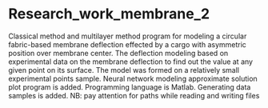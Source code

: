 # Research_work_membrane_2
Classical method and multilayer method program for modeling a circular fabric-based membrane deflection effected by a cargo with asymmetric position over membrane center. 
The deflection modeling based on experimental data on the membrane deflection to find out the value at any given point on its surface. The model was formed on a relatively small experimental points sample. Neural network modeling approximate solution plot program is added. Programming language is Matlab.
Generating data samples is added.
NB: pay attention for paths while reading and writing files
